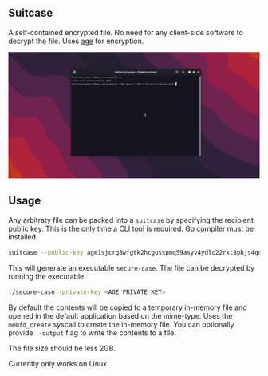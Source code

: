 ## Suitcase
A self-contained encrypted file. No need for any client-side software to decrypt the file. Uses [age](https://github.com/FiloSottile/age) for encryption.
<p align="center">
    <img src="./images/suitcase.gif" alt="suitcase" width="700">
</p>  

## Usage
Any arbitraty file can be packed into a `suitcase` by specifying the recipient public key. This is the only time a CLI tool is required. Go compiler must be installed.
```bash
suitcase --public-key age1sjcrq8wfgtk2hcgusspmq59asyv4ydlc22rxt8phjs4qqfumxflsymszcz --input input-video.mp4
```

This will generate an executable `secure-case`. The file can be decrypted by running the executable.
```bash
./secure-case -private-key <AGE PRIVATE KEY>
```
By default the contents will be copied to a temporary in-memory file and opened in the default application based on the mime-type. Uses the `memfd_create` syscall to create the in-memory file. You can optionally provide `--output` flag to write the contents to a file.

The file size should be less 2GB.

Currently only works on Linux.